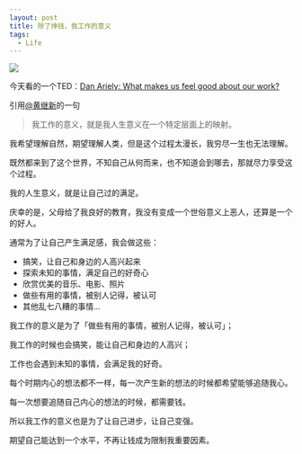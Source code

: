 ```yaml
---
layout: post
title: 除了挣钱，我工作的意义
tags:
  - Life
---
```


![](http://www.linkgod.net/media/files/the-meaning-of-work-in-addition-to-money/money.jpg)

今天看的一个TED：[Dan Ariely: What makes us feel good about our work?](http://www.ted.com/talks/dan_ariely_what_makes_us_feel_good_about_our_work.html)

引用[@黄继新](http://www.zhihu.com/people/jixin)的一句
> 我工作的意义，就是我人生意义在一个特定层面上的映射。

我希望理解自然，期望理解人类，但是这个过程太漫长，我穷尽一生也无法理解。

既然都来到了这个世界，不知自己从何而来，也不知道会到哪去，那就尽力享受这个过程。

我的人生意义，就是让自己过的满足。

庆幸的是，父母给了我良好的教育，我没有变成一个世俗意义上恶人，还算是一个的好人。

通常为了让自己产生满足感，我会做这些：
- 搞笑，让自己和身边的人高兴起来
- 探索未知的事情，满足自己的好奇心
- 欣赏优美的音乐、电影、照片
- 做些有用的事情，被别人记得，被认可
- 其他乱七八糟的事情...

我工作的意义是为了「做些有用的事情，被别人记得，被认可」；

我工作的时候也会搞笑，能让自己和身边的人高兴；

工作也会遇到未知的事情，会满足我的好奇。

每个时期内心的想法都不一样，每一次产生新的想法的时候都希望能够追随我心。

每一次想要追随自己内心的想法的时候，都需要钱。

所以我工作的意义也是为了让自己进步，让自己变强。

期望自己能达到一个水平，不再让钱成为限制我重要因素。